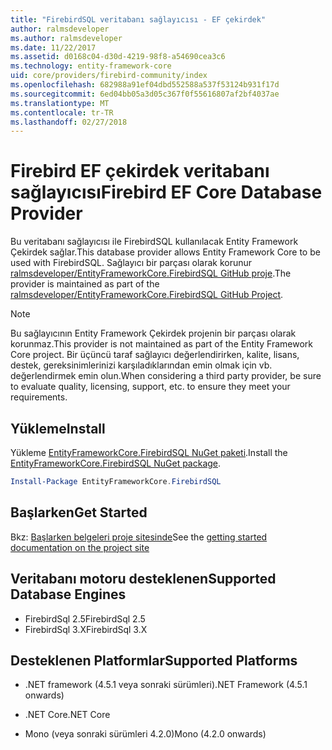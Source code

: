 ```yaml
---
title: "FirebirdSQL veritabanı sağlayıcısı - EF çekirdek"
author: ralmsdeveloper
ms.author: ralmsdeveloper
ms.date: 11/22/2017
ms.assetid: d0168c04-d30d-4219-98f8-a54690cea3c6
ms.technology: entity-framework-core
uid: core/providers/firebird-community/index
ms.openlocfilehash: 682988a91ef04dbd552588a537f53124b931f17d
ms.sourcegitcommit: 6ed04bb05a3d05c367f0f55616807af2bf4037ae
ms.translationtype: MT
ms.contentlocale: tr-TR
ms.lasthandoff: 02/27/2018
---
```

# <a name="firebird-ef-core-database-provider"></a><span data-ttu-id="35b72-102">Firebird EF çekirdek veritabanı sağlayıcısı</span><span class="sxs-lookup"><span data-stu-id="35b72-102">Firebird EF Core Database Provider</span></span>

<span data-ttu-id="35b72-103">Bu veritabanı sağlayıcısı ile FirebirdSQL kullanılacak Entity Framework Çekirdek sağlar.</span><span class="sxs-lookup"><span data-stu-id="35b72-103">This database provider allows Entity Framework Core to be used with FirebirdSQL.</span></span> <span data-ttu-id="35b72-104">Sağlayıcı bir parçası olarak korunur [ralmsdeveloper/EntityFrameworkCore.FirebirdSQL GitHub proje](https://github.com/ralmsdeveloper/EntityFrameworkCore.FirebirdSQL).</span><span class="sxs-lookup"><span data-stu-id="35b72-104">The provider is maintained as part of the [ralmsdeveloper/EntityFrameworkCore.FirebirdSQL GitHub Project](https://github.com/ralmsdeveloper/EntityFrameworkCore.FirebirdSQL).</span></span>

> [!NOTE]  
>
> <span data-ttu-id="35b72-105">Bu sağlayıcının Entity Framework Çekirdek projenin bir parçası olarak korunmaz.</span><span class="sxs-lookup"><span data-stu-id="35b72-105">This provider is not maintained as part of the Entity Framework Core project.</span></span> <span data-ttu-id="35b72-106">Bir üçüncü taraf sağlayıcı değerlendirirken, kalite, lisans, destek, gereksinimlerinizi karşıladıklarından emin olmak için vb. değerlendirmek emin olun.</span><span class="sxs-lookup"><span data-stu-id="35b72-106">When considering a third party provider, be sure to evaluate quality, licensing, support, etc. to ensure they meet your requirements.</span></span>

## <a name="install"></a><span data-ttu-id="35b72-107">Yükleme</span><span class="sxs-lookup"><span data-stu-id="35b72-107">Install</span></span>

<span data-ttu-id="35b72-108">Yükleme [EntityFrameworkCore.FirebirdSQL NuGet paketi](https://www.nuget.org/packages/EntityFrameworkCore.FirebirdSQL).</span><span class="sxs-lookup"><span data-stu-id="35b72-108">Install the [EntityFrameworkCore.FirebirdSQL NuGet package](https://www.nuget.org/packages/EntityFrameworkCore.FirebirdSQL).</span></span>

``` powershell
Install-Package EntityFrameworkCore.FirebirdSQL
```

## <a name="get-started"></a><span data-ttu-id="35b72-109">Başlarken</span><span class="sxs-lookup"><span data-stu-id="35b72-109">Get Started</span></span>

<span data-ttu-id="35b72-110">Bkz: [Başlarken belgeleri proje sitesinde](https://github.com/ralmsdeveloper/EntityFrameworkCore.FirebirdSQL/wiki)</span><span class="sxs-lookup"><span data-stu-id="35b72-110">See the [getting started documentation on the project site](https://github.com/ralmsdeveloper/EntityFrameworkCore.FirebirdSQL/wiki)</span></span>

## <a name="supported-database-engines"></a><span data-ttu-id="35b72-111">Veritabanı motoru desteklenen</span><span class="sxs-lookup"><span data-stu-id="35b72-111">Supported Database Engines</span></span>

* <span data-ttu-id="35b72-112">FirebirdSql 2.5</span><span class="sxs-lookup"><span data-stu-id="35b72-112">FirebirdSql 2.5</span></span>
* <span data-ttu-id="35b72-113">FirebirdSql 3.X</span><span class="sxs-lookup"><span data-stu-id="35b72-113">FirebirdSql 3.X</span></span>

## <a name="supported-platforms"></a><span data-ttu-id="35b72-114">Desteklenen Platformlar</span><span class="sxs-lookup"><span data-stu-id="35b72-114">Supported Platforms</span></span>

* <span data-ttu-id="35b72-115">.NET framework (4.5.1 veya sonraki sürümleri)</span><span class="sxs-lookup"><span data-stu-id="35b72-115">.NET Framework (4.5.1 onwards)</span></span>

* <span data-ttu-id="35b72-116">.NET Core</span><span class="sxs-lookup"><span data-stu-id="35b72-116">.NET Core</span></span>

* <span data-ttu-id="35b72-117">Mono (veya sonraki sürümleri 4.2.0)</span><span class="sxs-lookup"><span data-stu-id="35b72-117">Mono (4.2.0 onwards)</span></span>
